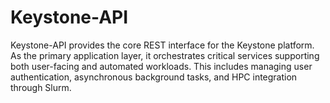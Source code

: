 # Keystone-API

Keystone-API provides the core REST interface for the Keystone platform.
As the primary application layer, it orchestrates critical services supporting both user-facing and automated workloads.
This includes managing user authentication, asynchronous background tasks, and HPC integration through Slurm.
